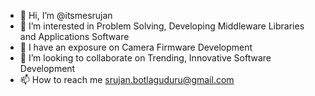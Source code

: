 - 👋 Hi, I’m @itsmesrujan
- 👀 I’m interested in Problem Solving, Developing Middleware Libraries and Applications Software
- 🌱 I have an exposure on Camera Firmware Development
- 💞️ I’m looking to collaborate on Trending, Innovative Software Development
- 📫 How to reach me srujan.botlaguduru@gmail.com

<!---
itsmesrujan/itsmesrujan is a ✨ special ✨ repository because its `README.md` (this file) appears on your GitHub profile.
You can click the Preview link to take a look at your changes.
--->
